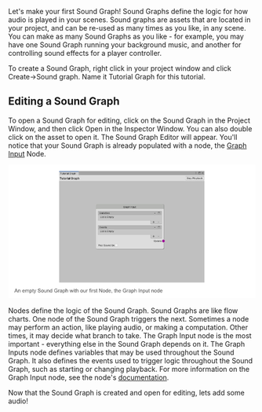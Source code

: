 Let's make your first Sound Graph! Sound Graphs define the logic for how audio is played in your scenes. Sound graphs are assets that are located in your project, and can be re-used as many times as you like, in any scene. You can make as many Sound Graphs as you like - for example, you may have one Sound Graph running your background music, and another for controlling sound effects for a player controller.

To create a Sound Graph, right click in your project window and click Create->Sound graph. Name it Tutorial Graph for this tutorial.

## Editing a Sound Graph
To open a Sound Graph for editing, click on the Sound Graph in the Project Window, and then click Open in the Inspector Window. You can also double click on the asset to open it. The Sound Graph Editor will appear. You'll notice that your Sound Graph is already populated with a node, the [Graph Input](Graph-Inputs) Node.

![Tutorial-GraphInputNode.png](IMG/Tutorial-GraphInputNode.png)

Nodes define the logic of the Sound Graph. Sound Graphs are like flow charts. One node of the Sound Graph triggers the next. Sometimes a node may perform an action, like playing audio, or making a computation. Other times, it may decide what branch to take. The Graph Input node is the most important - everything else in the Sound Graph depends on it. The Graph Inputs node defines variables that may be used throughout the Sound Graph. It also defines the events used to trigger logic throughout the Sound Graph, such as starting or changing playback. For more information on the Graph Input node, see the node's [documentation](Graph-Inputs).

Now that the Sound Graph is created and open for editing, lets add some audio!
